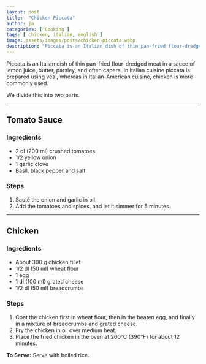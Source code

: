 ```yaml
---
layout: post
title:  "Chicken Piccata"
author: ja
categories: [ Cooking ]
tags: [ chicken, italian, english ]
image: assets/images/posts/chicken-piccata.webp
description: "Piccata is an Italian dish of thin pan-fried flour-dredged meat in a sauce of lemon juice, butter, parsley, and often capers. In Italian cuisine piccata is prepared using veal, whereas in Italian-American cuisine, chicken is more commonly used."
---
```


Piccata is an Italian dish of thin pan-fried flour-dredged meat in a sauce of lemon juice, butter, parsley, and often capers. In Italian cuisine piccata is prepared using veal, whereas in Italian-American cuisine, chicken is more commonly used.

We divide this into two parts.

---
## Tomato Sauce
### Ingredients
- 2 dl (200 ml) crushed tomatoes
- 1/2 yellow onion
- 1 garlic clove
- Basil, black pepper and salt

### Steps
1. Sauté the onion and garlic in oil.
2. Add the tomatoes and spices, and let it simmer for 5 minutes.

---
## Chicken
### Ingredients
- About 300 g chicken fillet
- 1/2 dl (50 ml) wheat flour
- 1 egg
- 1 dl (100 ml) grated cheese
- 1/2 dl (50 ml) breadcrumbs

### Steps
1. Coat the chicken first in wheat flour, then in the beaten egg, and finally in a mixture of breadcrumbs and grated cheese.
2. Fry the chicken in oil over medium heat.
3. Place the fried chicken in the oven at 200°C (390°F) for about 12 minutes.

**To Serve:** Serve with boiled rice.
